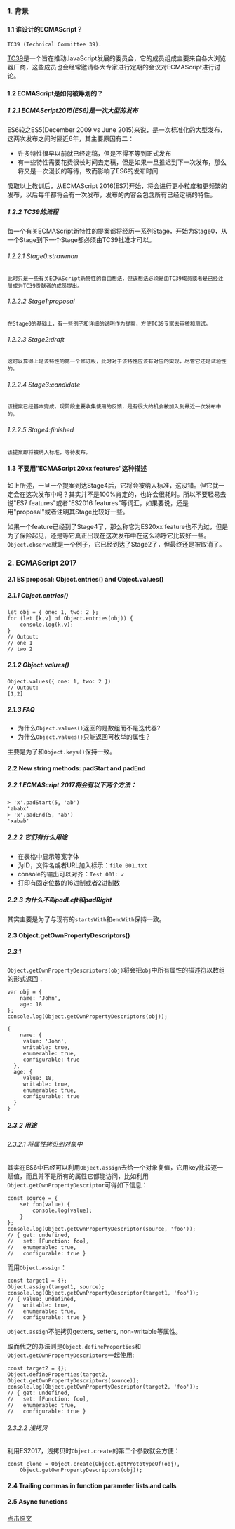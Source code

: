 ### 1. 背景

#### 1.1 谁设计的ECMAScript？

`TC39 (Technical Committee 39).`

[TC39](https://leanpub.com/exploring-es2016-es2017/read#tc39)是一个旨在推动JavaScript发展的委员会，它的成员组成主要来自各大浏览器厂商，这些成员也会经常邀请各大专家进行定期的会议对ECMAScript进行讨论。

#### 1.2 ECMAScript是如何被筹划的？

##### 1.2.1 ECMAScript2015(ES6)是一次大型的发布

ES6较之ES5(December 2009 vs June 2015)来说，是一次标准化的大型发布，这两次发布之间时隔近6年，其主要原因有二：

- 许多特性很早以前就已经定稿，但是不得不等到正式发布
- 有一些特性需要花费很长时间去定稿，但是如果一旦推迟到下一次发布，那么将又是一次漫长的等待，故而影响了ES6的发布时间

吸取以上教训后，从ECMAScript 2016(ES7)开始，将会进行更小粒度和更频繁的发布，以后每年都将会有一次发布，发布的内容会包含所有已经定稿的特性。

##### 1.2.2 TC39的流程

每一个有关ECMAScript新特性的提案都将经历一系列Stage，开始为Stage0，从一个Stage到下一个Stage都必须由TC39批准才可以。

###### 1.2.2.1 Stage0:strawman  

`此时只是一些有关ECMAScript新特性的自由想法，但该想法必须是由TC39成员或者是已经注册成为TC39贡献者的成员提出。`

###### 1.2.2.2 Stage1:proposal 

`在Stage0的基础上，有一些例子和详细的说明作为提案，方便TC39专家去审核和测试。`

###### 1.2.2.3 Stage2:draft 

`这可以算得上是该特性的第一个修订版，此时对于该特性应该有对应的实现，尽管它还是试验性的。`

###### 1.2.2.4 Stage3:candidate 

`该提案已经基本完成，现阶段主要收集使用的反馈，是有很大的机会被加入到最近一次发布中的。`

###### 1.2.2.5 Stage4:finished 

`该提案即将被纳入标准，等待发布。`

#### 1.3 不要用"ECMAScript 20xx features"这种描述

如上所述，一旦一个提案到达Stage4后，它将会被纳入标准，这没错。但它就一定会在这次发布中吗？其实并不是100%肯定的，也许会很耗时。所以不要轻易去说"ES7 features"或者"ES2016 features"等词汇，如果要说，还是用"proposal"或者注明其Stage比较好一些。

如果一个feature已经到了Stage4了，那么称它为ES20xx feature也不为过，但是为了保险起见，还是等它真正出现在这次发布中在这么称呼它比较好一些。`Object.observe`就是一个例子，它已经到达了Stage2了，但最终还是被取消了。

### 2. ECMAScript 2017

#### 2.1 ES proposal: Object.entries() and Object.values()

##### 2.1.1 Object.entries()

```
let obj = { one: 1, two: 2 };
for (let [k,v] of Object.entries(obj)) {
    console.log(k,v);
}
// Output:
// one 1
// two 2
```

##### 2.1.2 Object.values()

```
Object.values({ one: 1, two: 2 })
// Output:
[1,2]
```

##### 2.1.3 FAQ

- 为什么`Object.values()`返回的是数组而不是迭代器?
- 为什么`Object.values()`只能返回可枚举的属性？

主要是为了和`Object.keys()`保持一致。


#### 2.2 New string methods: padStart and padEnd

##### 2.2.1 ECMAScript 2017将会有以下两个方法：

```
> 'x'.padStart(5, 'ab')
'ababx'
> 'x'.padEnd(5, 'ab')
'xabab'
```

##### 2.2.2 它们有什么用途

- 在表格中显示等宽字体
- 为ID，文件名或者URL加入标示：`file 001.txt`
- console的输出可以对齐：`Test 001: ✓`
- 打印有固定位数的16进制或者2进制数

##### 2.2.3 为什么不叫padLeft和padRight

其实主要是为了与现有的`startsWith`和`endWith`保持一致。

#### 2.3 Object.getOwnPropertyDescriptors()

##### 2.3.1

`Object.getOwnPropertyDescriptors(obj)`将会把`obj`中所有属性的描述符以数组的形式返回：

```
var obj = {
    name: 'John',
    age: 18
};
console.log(Object.getOwnPropertyDescriptors(obj));

{ 
    name: { 
     value: 'John',
     writable: true,
     enumerable: true,
     configurable: true 
  },
  age: { 
     value: 18,
     writable: true,
     enumerable: true,
     configurable: true 
  } 
}
```

##### 2.3.2 用途

###### 2.3.2.1 将属性拷贝到对象中

其实在ES6中已经可以利用`Object.assign`去给一个对象复值，它用key比较逐一赋值，而且并不是所有的属性它都能访问，比如利用`Object.getOwnPropertyDescriptor`可得如下信息：

```
const source = {
    set foo(value) {
        console.log(value);
    }
};
console.log(Object.getOwnPropertyDescriptor(source, 'foo'));
// { get: undefined,
//   set: [Function: foo],
//   enumerable: true,
//   configurable: true }
```

而用`Object.assign`：

```
const target1 = {};
Object.assign(target1, source);
console.log(Object.getOwnPropertyDescriptor(target1, 'foo'));
// { value: undefined,
//   writable: true,
//   enumerable: true,
//   configurable: true }
```

`Object.assign`不能拷贝getters, setters, non-writable等属性。

取而代之的办法则是`Object.defineProperties`和`Object.getOwnPropertyDescriptors`一起使用:

```
const target2 = {};
Object.defineProperties(target2, Object.getOwnPropertyDescriptors(source));
console.log(Object.getOwnPropertyDescriptor(target2, 'foo'));
// { get: undefined,
//   set: [Function: foo],
//   enumerable: true,
//   configurable: true }
```

###### 2.3.2.2 浅拷贝

利用ES2017，浅拷贝时`Object.create`的第二个参数就会方便：

```
const clone = Object.create(Object.getPrototypeOf(obj),
    Object.getOwnPropertyDescriptors(obj));
```

#### 2.4 Trailing commas in function parameter lists and calls

#### 2.5 Async functions




[点击原文](https://leanpub.com/exploring-es2016-es2017/read#tc39)


